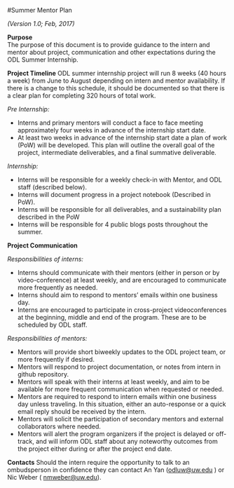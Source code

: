 #Summer Mentor Plan

*(Version 1.0; Feb, 2017)*

**Purpose**   
The purpose of this document is to provide guidance to the intern and mentor about project, communication and other expectations during the ODL Summer Internship.

**Project Timeline**
ODL summer internship project will run 8 weeks (40 hours a week) from June to August depending on intern and mentor availability. If there is a change to this schedule, it should be documented so that there is a clear plan for completing 320 hours of total work.

*Pre Internship:*
- Interns and primary mentors will conduct a face to face meeting approximately four weeks in advance of the internship start date.
- At least two weeks in advance of the internship start date a plan of work (PoW) will be developed. This plan will outline the overall goal of the project, intermediate deliverables, and a final summative deliverable.

*Internship:*
- Interns will be responsible for a weekly check-in with Mentor, and ODL staff (described below).
- Interns will document progress in a project notebook (Described in PoW).
- Interns will be responsible for all deliverables, and a sustainability plan described in the PoW
- Interns will be responsible for 4 public blogs posts throughout the summer.

**Project Communication**

*Responsibilities of interns:*
- Interns should communicate with their mentors (either in person or by video-conference) at least weekly, and are encouraged to communicate more frequently as needed.
- Interns should aim to respond to mentors’ emails within one business day.  
- Interns are encouraged to participate in cross-project videoconferences at the beginning, middle and end of the program. These are to be scheduled by ODL staff.

*Responsibilities of mentors:*
- Mentors will provide short biweekly updates to the ODL project team, or more frequently if desired.  
- Mentors will respond to project documentation, or notes from intern in github repository.
- Mentors will speak with their interns at least weekly, and aim to be available for more frequent communication when requested or needed.
- Mentors are required to respond to intern emails within one business day unless traveling.  In this situation, either an auto-response or a quick email reply should be received by the intern.
- Mentors will solicit the participation of secondary mentors and external collaborators where needed.
- Mentors will alert the program organizers if the project is delayed or off-track, and will inform ODL staff about any noteworthy outcomes from the project either during or after the project end date.

**Contacts**
Should the intern require the opportunity to talk to an ombudsperson in confidence they can contact An Yan (odluw@uw.edu ) or Nic Weber ( nmweber@uw.edu).
